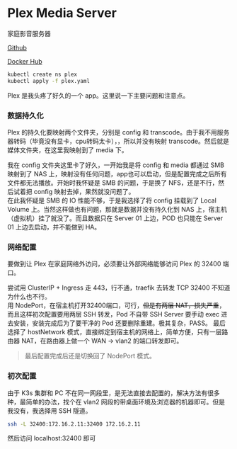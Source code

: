 # Plex Media Server

家庭影音服务器

[Github](https://github.com/plexinc/pms-docker)

[Docker Hub](https://hub.docker.com/r/plexinc/pms-docker/)

```bash
kubectl create ns plex
kubectl apply -f plex.yaml
```

Plex 是我头疼了好久的一个 app。这里说一下主要问题和注意点。

### 数据持久化

Plex 的持久化要映射两个文件夹，分别是 config 和 transcode。由于我不用服务器转码（毕竟没有显卡，cpu转码太卡），，所以并没有映射 transcode。然后就是媒体文件夹，在这里我映射到了 media 下。

我在 config 文件夹这里卡了好久，一开始我是将 config 和 media 都通过 SMB 映射到了 NAS 上，映射没有任何问题，app也可以启动，但是配置完成之后所有文件都无法播放。开始时我怀疑是 SMB 的问题，于是换了 NFS，还是不行，然后试着把 config 映射去掉，果然就没问题了。  
在此我怀疑是 SMB 的 IO 性能不够，于是我选择了将 config 挂载到了 Local Volume 上。当然这样做也有问题，那就是数据并没有持久化到 NAS 上，宿主机（虚拟机）挂了就没了。而且数据只在 Server 01 上边，POD 也只能在 Server 01 上边去启动，并不能做到 HA。

### 网络配置
要做到让 Plex 在家庭网络外访问，必须要让外部网络能够访问 Plex 的 32400 端口。

尝试用 ClusterIP + Ingress 走 443，行不通，traefik 去转发 TCP 32400 不知道为什么也不行。  
用 NodePort，在宿主机打开32400端口，可行，~~但是有两层 NAT，损失严重~~，而且这样初次配置要用两层 SSH 转发，Pod 不自带 SSH Server 要手动 exec 进去安装，安装完成后为了要干净的 Pod 还要删除重建。极其复杂，PASS。
最后选择了 hostNetwork 模式，直接绑定到宿主机的网络上，简单方便，只有一层路由器 NAT，在路由器上做一个 WAN -> vlan2 的端口转发即可。
> 最后配置完成后还是切换回了 NodePort 模式。

### 初次配置
由于 K3s 集群和 PC 不在同一网段里，是无法直接去配置的，解决方法有很多种，最简单的办法，找个在 vlan2 网段的带桌面环境及浏览器的机器即可。但是我没有，我选择用 SSH 隧道。
```bash
ssh -L 32400:172.16.2.11:32400 172.16.2.11
```
然后访问 localhost:32400 即可